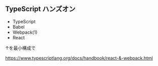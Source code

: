 ## TypeScript ハンズオン
* TypeScript
* Babel
* Webpack(1)
* React

↑を最小構成で

https://www.typescriptlang.org/docs/handbook/react-&-webpack.html